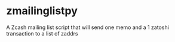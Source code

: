 # zmailinglistpy
A Zcash mailing list script that will send one memo and a 1 zatoshi transaction to a list of zaddrs
